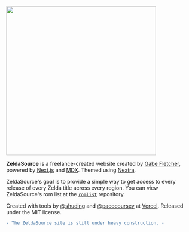 <img src="https://user-images.githubusercontent.com/116841381/198433978-ecfd91e4-8931-4b00-847c-1ee9ae514957.png" width="400" /> 

**ZeldaSource** is a freelance-created website created by [Gabe Fletcher](https://bit.ly/gabefletch), powered by [Next.js](https://nextjs.org) and [MDX](https://mdxjs.com).
Themed using [Nextra](https://github.com/shuding/nextra/tree/core).

ZeldaSource's goal is to provide a simple way to get access to every release of every Zelda title across every region. 
You can view ZeldaSource's rom list at the [``romlist``](https://github.com/ZeldaSource/romlist) repository.

Created with tools by [@shuding](https://github.com/shuding) and [@pacocoursey](https://github.com/pacocoursey) at [Vercel](https://vercel.com). Released under the MIT license.

```diff
- The ZeldaSource site is still under heavy construction. - 
